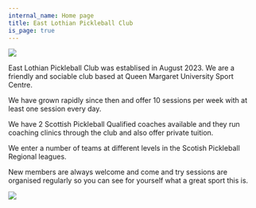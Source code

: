 ```yaml
---
internal_name: Home page
title: East Lothian Pickleball Club
is_page: true
---
```

![](/assets/game.jpg)

East Lothian Pickleball Club was establised in August 2023.  We are a friendly and sociable club based at Queen Margaret University Sport Centre.  

We have grown rapidly since then and offer 10 sessions per week with at least one session every day.

We have 2 Scottish Pickleball Qualified coaches available and they run coaching clinics through the club and also offer private tuition.

We enter a number of teams at different levels in the Scotish Pickleball Regional leagues.

New members are always welcome and come and try sessions are organised regularly so you can see for yourself what a great sport this is.

![](/assets/weekly-sessions.jpg)

